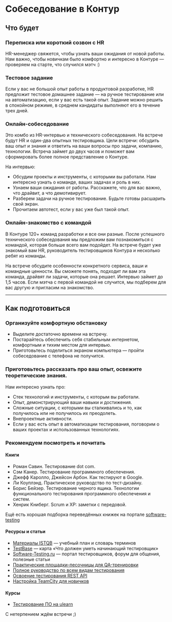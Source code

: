 # Собеседование в Контур

## Что будет

### Переписка или короткий созвон с HR

HR-менеджер свяжется, чтобы узнать ваши ожидания от новой работы. Нам важно, чтобы новичкам было комфортно и интересно в Контуре — проверяем на старте, что случился мэтч :)

### Тестовое задание

Если у вас не большой опыт работы в продуктовой разработке, HR предложит тестовое домашнее задание — на ручное тестирование или на автоматизацию, если у вас есть такой опыт. Задание можно решить в спокойном режиме, в среднем кандидаты выполняют его в течение трех дней.

### Онлайн-собеседование

Это комбо из HR-интервью и технического собеседования. На встрече будут HR и один-два опытных тестировщика. Цели встречи: обсудить ваш опыт и знания и ответить на ваши вопросы про задачи, компанию, технологии. Встреча займет до двух часов и поможет вам сформировать более полное представление о Контуре.

На интервью:

- Обсудим проекты и инструменты, с которыми вы работали. Нам интересно узнать о команде, ваших задачах и роль в них.
- Узнаем ваши ожидания от работы. Расскажете, что для вас важно, что драйвит, а что демотивирует.
- Разберем задачи на ручное тестирование. Будьте готовы расшарить свой экран.
- Прочитаем автотест, если у вас уже был такой опыт.

### Онлайн-знакомство с командой

В Контуре 120+ команд разработки и все они разные. После успешного технического собеседования мы предложим вам познакомиться с командой, которая больше всего вам подойдет. На встрече будет уже знакомый вам HR, руководитель тестировщиков Контура и несколько ребят из команды. 

На встрече обсудите особенности конкретного сервиса, ваши и командные ценности. Вы сможете понять, подходит ли вам эта команда, драйвят ли задачи, которые она решает. Интервью займет до 1,5 часов.
Если мэтча с первой командой не случится, мы подберем для вас другую и пригласим на знакомство.

---

## Как подготовиться

### Организуйте комфортную обстановку

- Выделите достаточно времени на встречу.
- Постарайтесь обеспечить себя стабильным интернетом, комфортным и тихим местом для интервью.
- Приготовьтесь поделиться экраном компьютера — пройти собеседование с телефона не получится.

### Приготовьтесь рассказать про ваш опыт, освежите теоретические знания. 

Нам интересно узнать про:

- Стек технологий и инструменты, с которым вы работали.
- Опыт, демонстрирующий ваши навыки и достижения.
- Сложные ситуации, с которыми вы сталкивались и то, как получилось или не получилось их преодолеть.
- Внепроектные активности.
- Если у вас есть опыт в автоматизации тестирования, поговорим о ваших проектах и использованных технологиях.

### Рекомендуем посмотреть и почитать

#### Книги

- Роман Савин. Тестирование dot com.
- Сэм Канер. Тестирование программного обеспечения.
- Джефф Каролло, Джейсон Арбон. Как тестируют в Google.
- Ли Коуплэнд. Практическое руководство по тест-дизайну.
- Борис Бейзер. Тестирование черного ящика. Технологии функционального тестирования программного обеспечения и систем.
- Хенрик Книберг. Scrum и XP: заметки с передовой.

Ещё есть хорошая подборка переведённых книжек на портале [software-testing](https://software-testing.ru/books/testing-books?layout=default)

#### Ресурсы и статьи

- [Материалы ISTQB](https://www.rstqb.org/ru/istqb-downloads.html) — учебный план и словарь терминов
- [TestBase](https://testbase.ru/) — карта «Что должен уметь начинающий тестировщик»
- [Software-Testing.ru](http://Software-Testing.ru) — портал тестировщиков, форум для общения, полезные статьи
- [Практические площадки-песочницы для QA-тренировки](https://habr.com/ru/articles/906152/)
- [Полное руководство по всем видам тестирования](https://habr.com/ru/companies/otus/articles/923480/) 
- [Освоение тестирования REST API](https://quality-lab.ru/blog/rest-api-testing/)
- [Настройка TeamCity для новичков](https://habr.com/ru/companies/skbkontur/articles/205402/)

#### Курсы

- [Тестирование ПО на ulearn](https://ulearn.me/Course/testing-2022/Znakomstvo_41b8e6be-7800-4c4a-9f5a-6f91dd8546cd)

С нетерпением ждём встречи ;)
